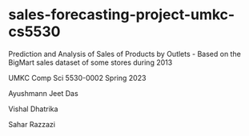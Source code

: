 # sales-forecasting-project-umkc-cs5530
Prediction and Analysis of Sales of Products by Outlets - Based on the BigMart sales dataset of some stores during 2013


UMKC Comp Sci 5530-0002 Spring 2023 



Ayushmann Jeet Das

Vishal Dhatrika

Sahar Razzazi
